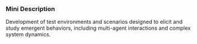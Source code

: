 ### Mini Description

Development of test environments and scenarios designed to elicit and study emergent behaviors, including multi-agent interactions and complex system dynamics.
